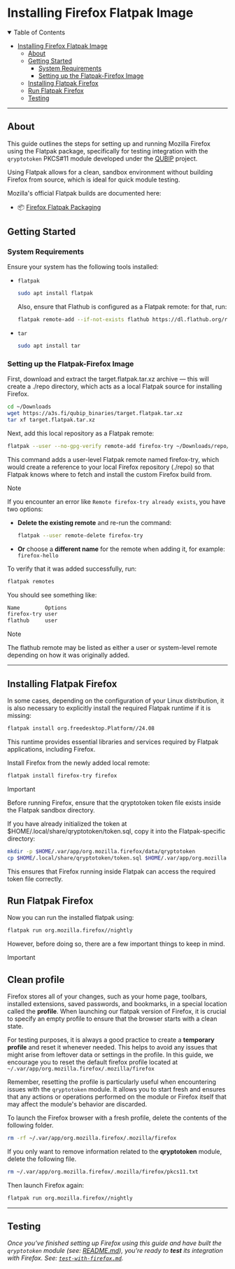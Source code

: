 # Installing Firefox Flatpak Image

<details open="open">
<summary>Table of Contents</summary>

- [Installing Firefox Flatpak Image](#installing-firefox-flatpak-image)
  - [About](#about)
  - [Getting Started](#getting-started)
    - [System Requirements](#system-requirements)
    - [Setting up the Flatpak-Firefox Image](#setting-up-the-flatpak-firefox-image)
  - [Installing Flatpak Firefox](#installing-flatpak-firefox)
  - [Run Flatpak Firefox](#run-flatpak-firefox)
  - [Testing](#testing)

</details>

---

## About

This guide outlines the steps for setting up and running Mozilla Firefox using the Flatpak package, specifically for testing integration with the `qryptotoken` PKCS#11 module developed under the [QUBIP](https://www.qubip.eu) project.

Using Flatpak allows for a clean, sandbox environment without building Firefox from source, which is ideal for quick module testing.

Mozilla's official Flatpak builds are documented here:

- 📦 [Firefox Flatpak Packaging](https://firefox-source-docs.mozilla.org/build/buildsystem/flatpak.html#installing-the-try-build)

## Getting Started

### System Requirements

Ensure your system has the following tools installed:

- `flatpak`

  ```sh
  sudo apt install flatpak
  ```

  Also, ensure that Flathub is configured as a Flatpak remote: for that, run:

  ```sh
  flatpak remote-add --if-not-exists flathub https://dl.flathub.org/repo/flathub.flatpakrepo
  ```

- `tar`

  ```sh
  sudo apt install tar
  ```

### Setting up the Flatpak-Firefox Image

First, download and extract the target.flatpak.tar.xz archive — this will create a ./repo directory, which acts as a local Flatpak source for installing Firefox.

```sh
cd ~/Downloads
wget https://a3s.fi/qubip_binaries/target.flatpak.tar.xz
tar xf target.flatpak.tar.xz
```

Next, add this local repository as a Flatpak remote:

```sh
flatpak --user --no-gpg-verify remote-add firefox-try ~/Downloads/repo/
```

This command adds a user-level Flatpak remote named firefox-try, which would create a reference to your local Firefox repository (./repo) so that Flatpak knows where to fetch and install the custom Firefox build from.

> [!NOTE]
> If you encounter an error like `Remote firefox-try already exists`, you have two options:
>
> - **Delete the existing remote** and re-run the command:
>
>   ```bash
>   flatpak --user remote-delete firefox-try
>   ```
>
> - **Or** choose a **different name** for the remote when adding it, for example: `firefox-hello`

To verify that it was added successfully, run:

```sh
flatpak remotes
```

You should see something like:

```sh
Name        Options
firefox-try user
flathub     user
```

> [!NOTE]
> The flathub remote may be listed as either a user or system-level remote depending on how it was originally added.

---

## Installing Flatpak Firefox

In some cases, depending on the configuration of your Linux distribution, it is
also necessary to explicitly install the required Flatpak runtime if it is
missing:

```sh
flatpak install org.freedesktop.Platform//24.08
```

This runtime provides essential libraries and services required by Flatpak
applications, including Firefox.

Install Firefox from the newly added local remote:

```sh
flatpak install firefox-try firefox
```

> [!IMPORTANT]
> Before running Firefox, ensure that the qryptotoken token file exists inside the Flatpak sandbox directory.
>
> If you have already initialized the token at $HOME/.local/share/qryptotoken/token.sql, copy it into the Flatpak-specific directory:
>
> ```sh
> mkdir -p $HOME/.var/app/org.mozilla.firefox/data/qryptotoken
> cp $HOME/.local/share/qryptotoken/token.sql $HOME/.var/app/org.mozilla.firefox/data/qryptotoken/token.sql
> ```
>
> This ensures that Firefox running inside Flatpak can access the required token file correctly.

## Run Flatpak Firefox

Now you can run the installed flatpak using:

```sh
flatpak run org.mozilla.firefox//nightly
```

However, before doing so, there are a few important things to keep in mind.

> [!IMPORTANT]
>
> ## Clean profile
>
> Firefox stores all of your changes, such as your home page, toolbars, installed extensions, saved passwords, and bookmarks, in a special location called the **profile**. When launching our flatpak version of Firefox, it is crucial to specify an empty profile to ensure that the browser starts with a clean state.
>
> For testing purposes, it is always a good practice to create a **temporary profile** and reset it whenever needed. This helps to avoid any issues that might arise from leftover data or settings in the profile. In this guide, we encourage you to reset the default firefox profile located at `~/.var/app/org.mozilla.firefox/.mozilla/firefox`
>
> Remember, resetting the profile is particularly useful when encountering issues with the `qryptotoken` module. It allows you to start fresh and ensures that any actions or operations performed on the module or Firefox itself that may affect the module's behavior are discarded.
>
> To launch the Firefox browser with a fresh profile, delete the contents of the following folder.
>
> ```sh
> rm -rf ~/.var/app/org.mozilla.firefox/.mozilla/firefox
> ```
>
> If you only want to remove information related to the **qryptotoken** module, delete the following file.
>
> ```sh
> rm ~/.var/app/org.mozilla.firefox/.mozilla/firefox/pkcs11.txt
> ```
>
> Then launch Firefox again:
>
> ```sh
> flatpak run org.mozilla.firefox//nightly
> ```

---

## Testing

_Once you’ve finished setting up Firefox using this guide and have built the
`qryptotoken` module (see: [README.md](/README.md)), you’re ready to **test** its
integration with Firefox. See:
[`test-with-firefox.md`](./test-with-firefox.md#running-firefox-from-flatpak-build)._
